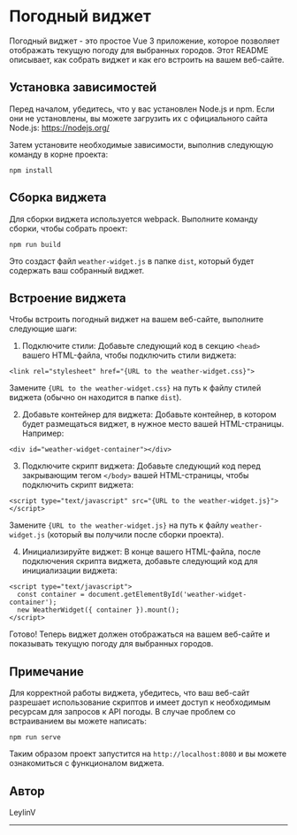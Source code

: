 # Погодный виджет

Погодный виджет - это простое Vue 3 приложение, которое позволяет отображать текущую погоду для выбранных городов. Этот README описывает, как собрать виджет и как его встроить на вашем веб-сайте.

## Установка зависимостей

Перед началом, убедитесь, что у вас установлен Node.js и npm. Если они не установлены, вы можете загрузить их с официального сайта Node.js: https://nodejs.org/

Затем установите необходимые зависимости, выполнив следующую команду в корне проекта:

```
npm install
```

## Сборка виджета

Для сборки виджета используется webpack. Выполните команду сборки, чтобы собрать проект:

```
npm run build
```

Это создаст файл `weather-widget.js` в папке `dist`, который будет содержать ваш собранный виджет.

## Встроение виджета

Чтобы встроить погодный виджет на вашем веб-сайте, выполните следующие шаги:

1. Подключите стили:
Добавьте следующий код в секцию `<head>` вашего HTML-файла, чтобы подключить стили виджета:

```
<link rel="stylesheet" href="{URL to the weather-widget.css}">
```

Замените `{URL to the weather-widget.css}` на путь к файлу стилей виджета (обычно он находится в папке `dist`).

2. Добавьте контейнер для виджета:
Добавьте контейнер, в котором будет размещаться виджет, в нужное место вашей HTML-страницы. Например:

```
<div id="weather-widget-container"></div>
```

3. Подключите скрипт виджета:
Добавьте следующий код перед закрывающим тегом `</body>` вашей HTML-страницы, чтобы подключить скрипт виджета:

```
<script type="text/javascript" src="{URL to the weather-widget.js}"></script>
```

Замените `{URL to the weather-widget.js}` на путь к файлу `weather-widget.js` (который вы получили после сборки проекта).

4. Инициализируйте виджет:
В конце вашего HTML-файла, после подключения скрипта виджета, добавьте следующий код для инициализации виджета:

```
<script type="text/javascript">
  const container = document.getElementById('weather-widget-container');
  new WeatherWidget({ container }).mount();
</script>
```

Готово! Теперь виджет должен отображаться на вашем веб-сайте и показывать текущую погоду для выбранных городов.

## Примечание

Для корректной работы виджета, убедитесь, что ваш веб-сайт разрешает использование скриптов и имеет доступ к необходимым ресурсам для запросов к API погоды. В случае проблем со встраиванием вы можете написать:

```
npm run serve
```
Таким образом проект запустится на `http://localhost:8080` и вы можете ознакомиться с функционалом виджета.

## Автор

LeylinV


------
